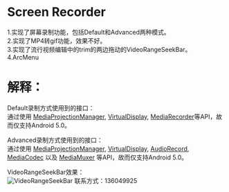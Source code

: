 Screen Recorder
=====
1.实现了屏幕录制功能，包括Default和Advanced两种模式。  
2.实现了MP4转gif功能，效果不好。  
3.实现了流行视频编辑中的trim的两边拖动的VideoRangeSeekBar。  
4.ArcMenu  

解释：
=====
Default录制方式使用到的接口：  
通过使用 [MediaProjectionManager](https://developer.android.com/reference/android/media/projection/MediaProjectionManager.html), [VirtualDisplay](https://developer.android.com/reference/android/hardware/display/VirtualDisplay.html), 
[MediaRecorder](https://developer.android.com/reference/android/media/MediaRecorder.html)等API，故而仅支持Android 5.0。  

Advanced录制方式使用到的接口：  
通过使用 [MediaProjectionManager](https://developer.android.com/reference/android/media/projection/MediaProjectionManager.html), [VirtualDisplay](https://developer.android.com/reference/android/hardware/display/VirtualDisplay.html), 
[AudioRecord](https://developer.android.com/reference/android/media/AudioRecord.html),
[MediaCodec](http://developer.android.com/reference/android/media/MediaCodec.html) 以及 [MediaMuxer](http://developer.android.com/reference/android/media/MediaMuxer.html) 等API，故而仅支持Android 5.0。  

VideoRangeSeekBar效果：  
![VideoRangeSeekBar](https://lh3.googleusercontent.com/auWOxq_kVAQaI_MmuAKc2Atzo2pNvP1a_CvlZGeIxFLQ6CL8sflLCnGxtKqeBlezUA=h900-rw)
联系方式：136049925
